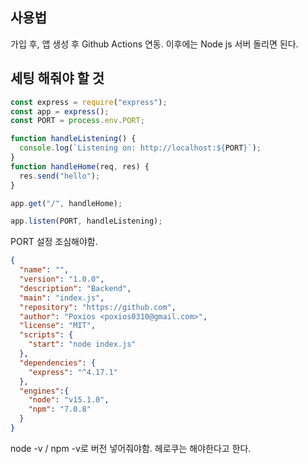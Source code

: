 ## 사용법
가입 후, 앱 생성 후 Github Actions 연동. 이후에는 Node js 서버 돌리면 된다.

## 세팅 해줘야 할 것
```js
const express = require("express");
const app = express();
const PORT = process.env.PORT;

function handleListening() {
  console.log(`Listening on: http://localhost:${PORT}`);
}
function handleHome(req, res) {
  res.send("hello");
}

app.get("/", handleHome);

app.listen(PORT, handleListening);

```

PORT 설정 조심해야함.

```json
{
  "name": "",
  "version": "1.0.0",
  "description": "Backend",
  "main": "index.js",
  "repository": "https://github.com",
  "author": "Poxios <poxios0310@gmail.com>",
  "license": "MIT",
  "scripts": {
    "start": "node index.js"
  },
  "dependencies": {
    "express": "^4.17.1"
  },
  "engines":{
    "node": "v15.1.0",
    "npm": "7.0.8"
  }
}

```

node -v / npm -v로 버전 넣어줘야함. 헤로쿠는 해야한다고 한다.
